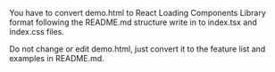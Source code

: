 You have to convert demo.html to React Loading Components Library format following the README.md structure write in to index.tsx and index.css files.

Do not change or edit demo.html, just convert it to the feature list and examples in README.md.